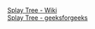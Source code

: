 [Splay Tree - Wiki](https://en.wikipedia.org/wiki/Splay_tree)  
[Splay Tree - geeksforgeeks](https://www.geeksforgeeks.org/splay-tree-set-1-insert/)
